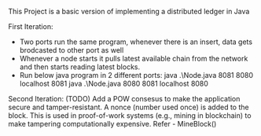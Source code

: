 This Project is a basic version of implementing a distributed ledger in Java

First Iteration: 

- Two ports run the same program, whenever there is an insert, data gets brodcasted to other port as well
- Whenever a node starts it pulls latest available chain from the network and then starts reading latest blocks.
- Run below java program in 2 different ports:
      java .\Node.java 8081 8080 localhost 8081
       java .\Node.java 8080 8081 localhost 8080



Second Iteration: (TODO)
Add a POW consesus to make the application secure and tamper-resistant. 
A nonce (number used once) is added to the block. This is used in proof-of-work systems (e.g., mining in blockchain) to make tampering computationally expensive.
Refer - MineBlock() 